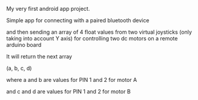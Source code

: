 My very first android app project.

Simple app for connecting with a paired bluetooth device

and then sending an array of 4 float values from two virtual joysticks (only taking into account Y axis) for controlling two dc motors on a remote arduino board

It will return the next array

(a, b, c, d)

where a and b are values for PIN 1 and 2 for motor A

and c and d are values for PIN 1 and 2 for motor B
